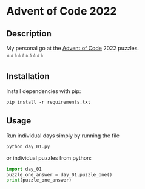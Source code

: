 # Advent of Code 2022

## Description
My personal go at the [Advent of Code](https://adventofcode.com/) 2022 puzzles.  
⭐⭐⭐⭐⭐⭐⭐⭐⭐⭐

## Installation
Install dependencies with pip:
```console
pip install -r requirements.txt
```

## Usage
Run individual days simply by running the file
```console
python day_01.py
```
or individual puzzles from python:
```python
import day_01
puzzle_one_answer = day_01.puzzle_one()
print(puzzle_one_answer)
```